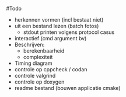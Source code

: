 #Todo

* herkennen vormen (incl bestaat niet)
* uit een bestand lezen (batch fotos)
	* stdout printen volgens protocol casus
* interactief (cmd argument bv)
* Beschrijven:
	* berekenbaarheid
	* complexiteit
* Timing diagram
* controle op cppcheck / codan
* controle valgrind
* controle op doxygen
* readme bestand (bouwen applicatie cmake)